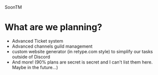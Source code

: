 SoonTM

# What are we planning?

- Advanced Ticket system
- Advanced channels guild management
- custom website generator (in retype.com style) to simplify our tasks outside of Discord
- And more! (90% plans are secret is secret and I can't list them here. Maybe in the future...)
